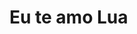 <html>
<head>
<meta charset="utf-8">
<title>Lua</title>
</head>
<body>
<h1>Eu te amo Lua</h1>
</body>
</html>
